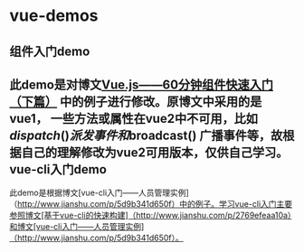 ﻿vue-demos
 ======
组件入门demo
--------
此demo是对博文[Vue.js——60分钟组件快速入门（下篇）](http://www.cnblogs.com/keepfool/p/5637834.html) 中的例子进行修改。原博文中采用的是vue1，
一些方法或属性在vue2中不可用，比如$dispatch() 派发事件和$broadcast() 广播事件等，故根据自己的理解修改为vue2可用版本，仅供自己学习。
vue-cli入门demo
-----------
此demo是根据博文[vue-cli入门——人员管理实例]（http://www.jianshu.com/p/5d9b341d650f）中的例子。学习vue-cli入门主要参照博文[基于vue-cli的快速构建]（http://www.jianshu.com/p/2769efeaa10a）和博文[vue-cli入门——人员管理实例]（http://www.jianshu.com/p/5d9b341d650f）。

